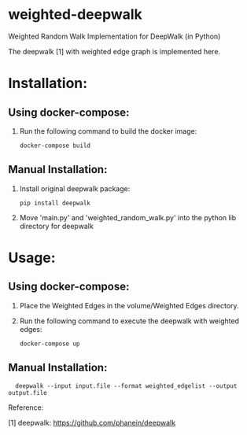 # weighted-deepwalk
Weighted Random Walk Implementation for DeepWalk (in Python) 

The deepwalk [1] with weighted edge graph is implemented here. 

# Installation: 

## Using docker-compose:

1. Run the following command to build the docker image: 

      `docker-compose build`

## Manual Installation:

1. Install original deepwalk package: 

      `pip install deepwalk`

2. Move 'main.py' and 'weighted_random_walk.py' into the python lib directory for deepwalk 

# Usage:

## Using docker-compose:

1. Place the Weighted Edges in the volume/Weighted Edges directory.

2. Run the following command to execute the deepwalk with weighted edges:

      `docker-compose up`

## Manual Installation:

      deepwalk --input input.file --format weighted_edgelist --output output.file

Reference: 

[1] deepwalk: https://github.com/phanein/deepwalk
